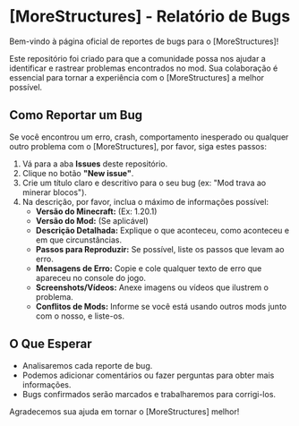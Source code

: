 # [MoreStructures] - Relatório de Bugs

Bem-vindo à página oficial de reportes de bugs para o [MoreStructures]!

Este repositório foi criado para que a comunidade possa nos ajudar a identificar e rastrear problemas encontrados no mod. Sua colaboração é essencial para tornar a experiência com o [MoreStructures] a melhor possível.

## Como Reportar um Bug

Se você encontrou um erro, crash, comportamento inesperado ou qualquer outro problema com o [MoreStructures], por favor, siga estes passos:

1.  Vá para a aba **Issues** deste repositório.
2.  Clique no botão **"New issue"**.
3.  Crie um título claro e descritivo para o seu bug (ex: "Mod trava ao minerar blocos").
4.  Na descrição, por favor, inclua o máximo de informações possível:
    *   **Versão do Minecraft:** (Ex: 1.20.1)
    *   **Versão do Mod:** (Se aplicável)
    *   **Descrição Detalhada:** Explique o que aconteceu, como aconteceu e em que circunstâncias.
    *   **Passos para Reproduzir:** Se possível, liste os passos que levam ao erro.
    *   **Mensagens de Erro:** Copie e cole qualquer texto de erro que apareceu no console do jogo.
    *   **Screenshots/Vídeos:** Anexe imagens ou vídeos que ilustrem o problema.
    *   **Conflitos de Mods:** Informe se você está usando outros mods junto com o nosso, e liste-os.

## O Que Esperar

*   Analisaremos cada reporte de bug.
*   Podemos adicionar comentários ou fazer perguntas para obter mais informações.
*   Bugs confirmados serão marcados e trabalharemos para corrigi-los.

Agradecemos sua ajuda em tornar o [MoreStructures] melhor!
